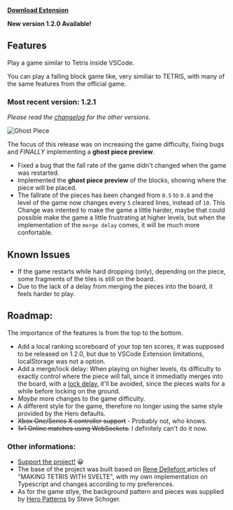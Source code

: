 **[Download Extension](https://marketplace.visualstudio.com/items?itemName=BrunoAlmeidaKotesky.tetriminos)**

**New version 1.2.0 Available!**

## Features
Play a game similar to Tetris inside VSCode.

You can play a falling block game like, very similiar to TETRIS, with many of the same features from the official game.

### Most recent version: 1.2.1
*Please read the [changelog](https://github.com/BrunoAlmeidaKotesky/vscode-tetriminos/blob/main/extension/CHANGELOG.md) for the other versions.*

![Ghost Piece](https://i.imgur.com/2h6QkBs.png)

The focus of this release was on increasing the game difficulty, fixing bugs and *FINALLY* implementing a **ghost piece preview**.

- Fixed a bug that the fall rate of the game didn't changed when the game was restarted.
- Implemented the **ghost piece preview** of the blocks, showing where the piece will be placed.
- The fallrate of the pieces has been changed from `0.5` to `0.8` and the level of the game now changes every `5` cleared lines, instead of `10`. This Change was intented to make the game a little harder, maybe that could possible make the game a little frustrating at higher levels, but when the implementation of the `merge delay` comes, it will be much more confortable.

## Known Issues
* If the game restarts while hard dropping (only), depending on the piece, some fragments of the tiles is still on the board.
* Due to the lack of a delay from merging the pieces into the board, it feels harder to play.

## Roadmap:
The importance of the features is from the top to the bottom.
- Add a local ranking scoreboard of your top ten scores, it was supposed to be released on 1.2.0, but due to VSCode Extension limitations, localStorage was not a option.
- Add a merge/lock delay: When playing on higher levels, its difficulty to exactly control where the piece will fall, since it immediatly merges into the board, with a [lock delay](https://tetris.fandom.com/wiki/Lock_delay#:~:text=Lock%20delay%20refers%20to%20how,as%20low%20as%20fifteen%20frames.), it'll be avoided, since the pieces waits for a while before locking on the ground.
- *Maybe* more changes to the game difficulty.
- A different style for the game, therefore no longer using the same style provided by the Hero defaults.
- ~~Xbox One/Series X controller support~~ - Probably not, who knows.
- ~~1v1 Online matches using WebSockets.~~ I definitely can't do it now.


### Other informations:
* [Support the project!](https://github.com/BrunoAlmeidaKotesky/vscode-tetriminos) 😀
* The base of the project was built based on [Rene Dellefont
](https://github.com/babycourageous/) articles of "MAKING TETRIS WITH SVELTE", with my own implementation on Typescript and changes according to my preferences.
* As for the game stlye, the background pattern and pieces was supplied by [Hero Patterns](https://heropatterns.com/) by Steve Schoger.
